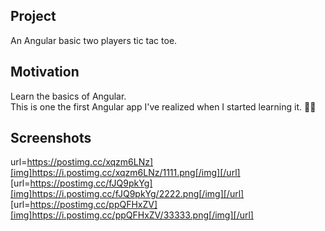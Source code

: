 ## Project

An Angular basic two players tic tac toe.

## Motivation

Learn the basics of Angular. 
<br/>
This is one the first Angular app I've realized when I started learning it. 👩‍🔧

## Screenshots

url=https://postimg.cc/xqzm6LNz][img]https://i.postimg.cc/xqzm6LNz/1111.png[/img][/url] [url=https://postimg.cc/fJQ9pkYg][img]https://i.postimg.cc/fJQ9pkYg/2222.png[/img][/url] [url=https://postimg.cc/ppQFHxZV][img]https://i.postimg.cc/ppQFHxZV/33333.png[/img][/url]
